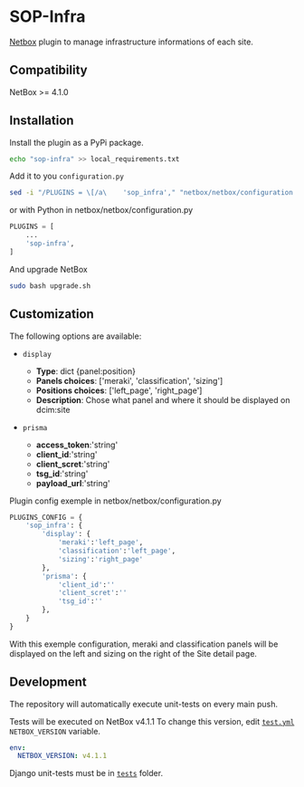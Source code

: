 # SOP-Infra

[Netbox](https://github.com/netbox-community/netbox) plugin to manage infrastructure informations of each site.

## Compatibility

NetBox >= 4.1.0

## Installation

Install the plugin as a PyPi package.

```bash
echo "sop-infra" >> local_requirements.txt
```

Add it to you `configuration.py`

```bash
sed -i "/PLUGINS = \[/a\    'sop_infra'," "netbox/netbox/configuration.py"
```

or with Python in netbox/netbox/configuration.py

```python
PLUGINS = [
    ...
    'sop-infra',
]
```

And upgrade NetBox

```bash
sudo bash upgrade.sh
```

## Customization

The following options are available:

- `display`

  - **Type**: dict {panel:position}
  - **Panels choices**: ['meraki', 'classification', 'sizing']
  - **Positions choices**: ['left_page', 'right_page']
  - **Description**: Chose what panel and where it should be displayed on dcim:site

- `prisma`
  - **access_token**:'string'
  - **client_id**:'string'
  - **client_scret**:'string'
  - **tsg_id**:'string'
  - **payload_url**:'string'

Plugin config exemple in netbox/netbox/configuration.py

```python
PLUGINS_CONFIG = {
    'sop_infra': {
        'display': {
            'meraki':'left_page',
            'classification':'left_page',
            'sizing':'right_page'
        },
        'prisma': {
            'client_id':''
            'client_scret':''
            'tsg_id':''
        },
    }
}
```

With this exemple configuration,
meraki and classification panels will be displayed on the left
and sizing on the right of the Site detail page.

## Development

The repository will automatically execute unit-tests on every main push.

Tests will be executed on NetBox v4.1.1
To change this version, edit [`test.yml`](https://github.com/Sop-IT/sop-infra/blob/main/.github/workflows/test.yml)
`NETBOX_VERSION` variable.

```yml
env:
  NETBOX_VERSION: v4.1.1
```

Django unit-tests must be in [`tests`](https://github.com/Sop-IT/sop-infra/tree/main/sop_infra/tests) folder.

